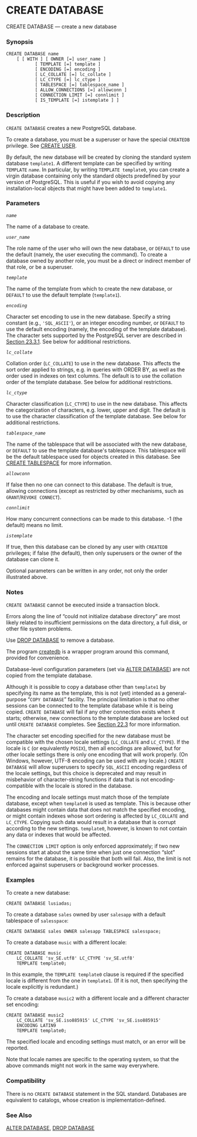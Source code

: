 # CREATE DATABASE

CREATE DATABASE — create a new database

### Synopsis

```text
CREATE DATABASE name
    [ [ WITH ] [ OWNER [=] user_name ]
           [ TEMPLATE [=] template ]
           [ ENCODING [=] encoding ]
           [ LC_COLLATE [=] lc_collate ]
           [ LC_CTYPE [=] lc_ctype ]
           [ TABLESPACE [=] tablespace_name ]
           [ ALLOW_CONNECTIONS [=] allowconn ]
           [ CONNECTION LIMIT [=] connlimit ]
           [ IS_TEMPLATE [=] istemplate ] ]
```

### Description

`CREATE DATABASE` creates a new PostgreSQL database.

To create a database, you must be a superuser or have the special `CREATEDB` privilege. See [CREATE USER](https://www.postgresql.org/docs/10/static/sql-createuser.html).

By default, the new database will be created by cloning the standard system database `template1`. A different template can be specified by writing `TEMPLATE` _`name`_. In particular, by writing `TEMPLATE template0`, you can create a virgin database containing only the standard objects predefined by your version of PostgreSQL. This is useful if you wish to avoid copying any installation-local objects that might have been added to `template1`.

### Parameters

_`name`_

The name of a database to create.

_`user_name`_

The role name of the user who will own the new database, or `DEFAULT` to use the default \(namely, the user executing the command\). To create a database owned by another role, you must be a direct or indirect member of that role, or be a superuser.

_`template`_

The name of the template from which to create the new database, or `DEFAULT` to use the default template \(`template1`\).

_`encoding`_

Character set encoding to use in the new database. Specify a string constant \(e.g., `'SQL_ASCII'`\), or an integer encoding number, or `DEFAULT` to use the default encoding \(namely, the encoding of the template database\). The character sets supported by the PostgreSQL server are described in [Section 23.3.1](https://www.postgresql.org/docs/10/static/multibyte.html#MULTIBYTE-CHARSET-SUPPORTED). See below for additional restrictions.

_`lc_collate`_

Collation order \(`LC_COLLATE`\) to use in the new database. This affects the sort order applied to strings, e.g. in queries with ORDER BY, as well as the order used in indexes on text columns. The default is to use the collation order of the template database. See below for additional restrictions.

_`lc_ctype`_

Character classification \(`LC_CTYPE`\) to use in the new database. This affects the categorization of characters, e.g. lower, upper and digit. The default is to use the character classification of the template database. See below for additional restrictions.

_`tablespace_name`_

The name of the tablespace that will be associated with the new database, or `DEFAULT` to use the template database's tablespace. This tablespace will be the default tablespace used for objects created in this database. See [CREATE TABLESPACE](https://www.postgresql.org/docs/10/static/sql-createtablespace.html) for more information.

_`allowconn`_

If false then no one can connect to this database. The default is true, allowing connections \(except as restricted by other mechanisms, such as `GRANT`/`REVOKE CONNECT`\).

_`connlimit`_

How many concurrent connections can be made to this database. -1 \(the default\) means no limit.

_`istemplate`_

If true, then this database can be cloned by any user with `CREATEDB` privileges; if false \(the default\), then only superusers or the owner of the database can clone it.

Optional parameters can be written in any order, not only the order illustrated above.

### Notes

`CREATE DATABASE` cannot be executed inside a transaction block.

Errors along the line of “could not initialize database directory” are most likely related to insufficient permissions on the data directory, a full disk, or other file system problems.

Use [DROP DATABASE](https://www.postgresql.org/docs/10/static/sql-dropdatabase.html) to remove a database.

The program [createdb](https://www.postgresql.org/docs/10/static/app-createdb.html) is a wrapper program around this command, provided for convenience.

Database-level configuration parameters \(set via [ALTER DATABASE](https://www.postgresql.org/docs/10/static/sql-alterdatabase.html)\) are not copied from the template database.

Although it is possible to copy a database other than `template1` by specifying its name as the template, this is not \(yet\) intended as a general-purpose “`COPY DATABASE`” facility. The principal limitation is that no other sessions can be connected to the template database while it is being copied. `CREATE DATABASE` will fail if any other connection exists when it starts; otherwise, new connections to the template database are locked out until `CREATE DATABASE` completes. See [Section 22.3](https://www.postgresql.org/docs/10/static/manage-ag-templatedbs.html) for more information.

The character set encoding specified for the new database must be compatible with the chosen locale settings \(`LC_COLLATE` and `LC_CTYPE`\). If the locale is `C` \(or equivalently `POSIX`\), then all encodings are allowed, but for other locale settings there is only one encoding that will work properly. \(On Windows, however, UTF-8 encoding can be used with any locale.\) `CREATE DATABASE` will allow superusers to specify `SQL_ASCII` encoding regardless of the locale settings, but this choice is deprecated and may result in misbehavior of character-string functions if data that is not encoding-compatible with the locale is stored in the database.

The encoding and locale settings must match those of the template database, except when `template0` is used as template. This is because other databases might contain data that does not match the specified encoding, or might contain indexes whose sort ordering is affected by `LC_COLLATE` and `LC_CTYPE`. Copying such data would result in a database that is corrupt according to the new settings. `template0`, however, is known to not contain any data or indexes that would be affected.

The `CONNECTION LIMIT` option is only enforced approximately; if two new sessions start at about the same time when just one connection “slot” remains for the database, it is possible that both will fail. Also, the limit is not enforced against superusers or background worker processes.

### Examples

To create a new database:

```text
CREATE DATABASE lusiadas;
```

To create a database `sales` owned by user `salesapp` with a default tablespace of `salesspace`:

```text
CREATE DATABASE sales OWNER salesapp TABLESPACE salesspace;
```

To create a database `music` with a different locale:

```text
CREATE DATABASE music
    LC_COLLATE 'sv_SE.utf8' LC_CTYPE 'sv_SE.utf8'
    TEMPLATE template0;
```

In this example, the `TEMPLATE template0` clause is required if the specified locale is different from the one in `template1`. \(If it is not, then specifying the locale explicitly is redundant.\)

To create a database `music2` with a different locale and a different character set encoding:

```text
CREATE DATABASE music2
    LC_COLLATE 'sv_SE.iso885915' LC_CTYPE 'sv_SE.iso885915'
    ENCODING LATIN9
    TEMPLATE template0;
```

The specified locale and encoding settings must match, or an error will be reported.

Note that locale names are specific to the operating system, so that the above commands might not work in the same way everywhere.

### Compatibility

There is no `CREATE DATABASE` statement in the SQL standard. Databases are equivalent to catalogs, whose creation is implementation-defined.

### See Also

[ALTER DATABASE](alter-database.md), [DROP DATABASE](drop-database.md)

